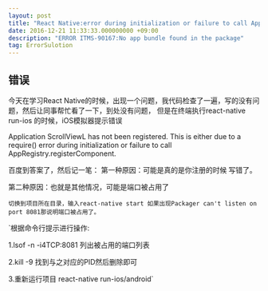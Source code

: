 ```yaml
---
layout: post
title: "React Native:error during initialization or failure to call AppRegistry.registerComponent"
date: 2016-12-21 11:33:33.000000000 +09:00
description: "ERROR ITMS-90167:No app bundle found in the package"
tag: ErrorSulotion
---   
```



## 错误

今天在学习React Native的时候，出现一个问题，我代码检查了一遍，写的没有问题，然后让同事帮忙看了一下，到处没有问题，
但是在终端执行react-native run-ios 的时候，iOS模拟器提示错误 

Application ScrollViewL has not been registered. This is either due to a require() error during initialization or failure to call AppRegistry.registerComponent. 

百度到答案了，然后记一笔： 
第一种原因：可能是真的是你注册的时候 写错了。 

第二种原因：也就是其他情况，可能是端口被占用了 

`切换到项目所在目录，输入react-native start 如果出现Packager can't listen on port 8081那说明端口被占用了。` 

`根据命令行提示进行操作: 

1.lsof -n -i4TCP:8081    列出被占用的端口列表 

2.kill -9 <PID>    找到与之对应的PID然后删除即可 

3.重新运行项目 react-native run-ios/android`


